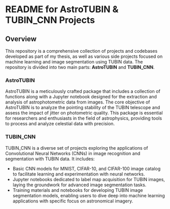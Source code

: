# README for AstroTUBIN & TUBIN_CNN Projects

## Overview

This repository is a comprehensive collection of projects and codebases developed as part of my thesis, as well as various side projects focused on machine learning and image segmentation using TUBIN data. The repository is divided into two main parts: **AstroTUBIN** and **TUBIN_CNN**.

### AstroTUBIN

AstroTUBIN is a meticulously crafted package that includes a collection of functions along with a Jupyter notebook designed for the extraction and analysis of astrophotometric data from images. The core objective of AstroTUBIN is to analyze the pointing stability of the TUBIN telescope and assess the impact of jitter on photometric quality. This package is essential for researchers and enthusiasts in the field of astrophysics, providing tools to process and analyze celestial data with precision.

### TUBIN_CNN

TUBIN_CNN is a diverse set of projects exploring the applications of Convolutional Neural Networks (CNNs) in image recognition and segmentation with TUBIN data. It includes:

- Basic CNN models for MNIST, CIFAR-10, and CIFAR-100 image catalog to facilitate learning and experimentation with neural networks.
- Jupyter notebooks dedicated to label map acquisition for TUBIN images, laying the groundwork for advanced image segmentation tasks.
- Training materials and notebooks for developing TUBIN image segmentation models, enabling users to dive deep into machine learning applications with specific focus on astronomical imagery.



